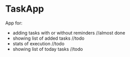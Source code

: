 # TaskApp
App for:
- adding tasks with or without reminders //almost done
- showing list of added tasks //todo
- stats of execution //todo
- showing list of today tasks //todo

   
